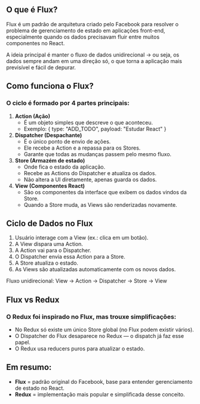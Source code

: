 ## O que é Flux?

Flux é um padrão de arquitetura criado pelo Facebook para resolver o problema de gerenciamento de estado em aplicações front-end, especialmente quando os dados precisavam fluir entre muitos componentes no React.

A ideia principal é manter o fluxo de dados unidirecional → ou seja, os dados sempre andam em uma direção só, o que torna a aplicação mais previsível e fácil de depurar.

## Como funciona o Flux?
### O ciclo é formado por 4 partes principais:
1. **Action (Ação)**
    - É um objeto simples que descreve o que aconteceu.
    - Exemplo: { type: "ADD_TODO", payload: "Estudar React" }
2. **Dispatcher (Despachante)**
    - É o único ponto de envio de ações.
    - Ele recebe a Action e a repassa para os Stores.
    - Garante que todas as mudanças passem pelo mesmo fluxo.
3. **Store (Armazém de estado)**
    - Onde fica o estado da aplicação.
    - Recebe as Actions do Dispatcher e atualiza os dados.
    - Não altera a UI diretamente, apenas guarda os dados.
4. **View (Componentes React)**
    - São os componentes da interface que exibem os dados vindos da Store.
    - Quando a Store muda, as Views são renderizadas novamente.

## Ciclo de Dados no Flux
1. Usuário interage com a View (ex.: clica em um botão).
2. A View dispara uma Action.
3. A Action vai para o Dispatcher.
4. O Dispatcher envia essa Action para a Store.
5. A Store atualiza o estado.
6. As Views são atualizadas automaticamente com os novos dados.

Fluxo unidirecional: View → Action → Dispatcher → Store → View

## Flux vs Redux
### O Redux foi inspirado no Flux, mas trouxe simplificações:
- No Redux só existe um único Store global (no Flux podem existir vários).
- O Dispatcher do Flux desaparece no Redux — o dispatch já faz esse papel.
- O Redux usa reducers puros para atualizar o estado.

## Em resumo:
- **Flux** = padrão original do Facebook, base para entender gerenciamento de estado no React.
- **Redux** = implementação mais popular e simplificada desse conceito.